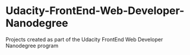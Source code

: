 # Udacity-FrontEnd-Web-Developer-Nanodegree
Projects created as part of the Udacity FrontEnd Web Developer Nanodegree program
